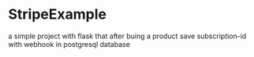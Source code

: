 # StripeExample
a simple project with flask that after buing a product save subscription-id with webhook in postgresql database


